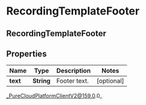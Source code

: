 # RecordingTemplateFooter

## RecordingTemplateFooter

## Properties

|Name | Type | Description | Notes|
|------------ | ------------- | ------------- | -------------|
| **text** | **String** | Footer text. | [optional] |



_PureCloudPlatformClientV2@159.0.0_
